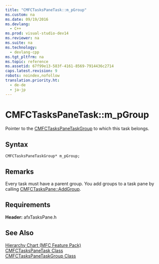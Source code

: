 ```yaml
---
title: "CMFCTasksPaneTask::m_pGroup"
ms.custom: na
ms.date: 09/19/2016
ms.devlang: 
  - C++
ms.prod: visual-studio-dev14
ms.reviewer: na
ms.suite: na
ms.technology: 
  - devlang-cpp
ms.tgt_pltfrm: na
ms.topic: reference
ms.assetid: 67f99e13-583f-4161-8569-7914436c2714
caps.latest.revision: 9
robots: noindex,nofollow
translation.priority.ht: 
  - de-de
  - ja-jp
---
```

# CMFCTasksPaneTask::m_pGroup
Pointer to the [CMFCTasksPaneTaskGroup](../vs140/CMFCTasksPaneTaskGroup-Class.md) to which this task belongs.  
  
## Syntax  
  
```  
CMFCTasksPaneTaskGroup* m_pGroup;  
```  
  
## Remarks  
 Every task must have a parent group. You add groups to a task pane by calling [CMFCTasksPane::AddGroup](../vs140/CMFCTasksPane--AddGroup.md).  
  
## Requirements  
 **Header:** afxTasksPane.h  
  
## See Also  
 [Hierarchy Chart (MFC Feature Pack)](../vs140/Hierarchy-Chart.md)   
 [CMFCTasksPaneTask Class](../vs140/CMFCTasksPaneTask-Class.md)   
 [CMFCTasksPaneTaskGroup Class](../vs140/CMFCTasksPaneTaskGroup-Class.md)